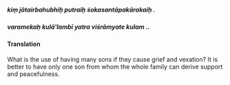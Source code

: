 ##### kiṃ jātairbahubhiḥ putraiḥ śokasantāpakārakaiḥ .
##### varamekaḥ kulā'lambī yatra viśrāmyate kulam ..

#### Translation

What is the use of having many sons if they cause grief and vexation? It is better to have only one son from whom the whole family can derive support and peacefulness.